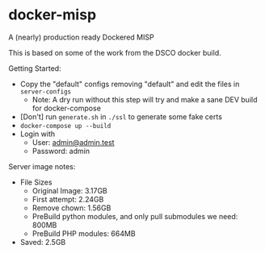 # docker-misp
A (nearly) production ready Dockered MISP

This is based on some of the work from the DSCO docker build. 

Getting Started:
- Copy the "default" configs removing "default" and edit the files in `server-configs`
    - Note: A dry run without this step will try and make a sane DEV build for docker-compose
- [Don't] run `generate.sh` in `./ssl` to generate some fake certs
- `docker-compose up --build`
- Login with 
    - User: admin@admin.test
    - Password: admin

Server image notes:
- File Sizes
    - Original Image: 3.17GB
    - First attempt: 2.24GB
    - Remove chown: 1.56GB
    - PreBuild python modules, and only pull submodules we need: 800MB
    - PreBuild PHP modules: 664MB
- Saved: 2.5GB
